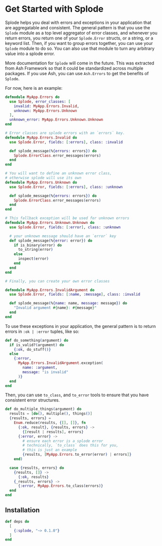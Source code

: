 # Get Started with Splode

Splode helps you deal with errors and exceptions in your application that are aggregatable and consistent. The general pattern is that you use the `Splode` module as a top level aggregator of error classes, and whenever you return errors, you return one of your `Splode.Error` structs, or a string, or a keyword list. Then, if you want to group errors together, you can use your `Splode` module to do so. You can also use that module to turn any arbitrary value into a splode error.

More documentation for `Splode` will come in the future. This was extracted from Ash Framework so that it could be standardized across multiple packages. If you use Ash, you can use `Ash.Errors` to get the benefits of `Splode`.

For now, here is an example:

```elixir
defmodule MyApp.Errors do
  use Splode, error_classes: [
    invalid: MyApp.Errors.Invalid,
    unknown: MyApp.Errors.Unknown
  ],
  unknown_error: MyApp.Errors.Unknown.Unknown
end

# Error classes are splode errors with an `errors` key.
defmodule MyApp.Errors.Invalid do
  use Splode.Error, fields: [:errors], class: :invalid

  def splode_message(%{errors: errors}) do
    Splode.ErrorClass.error_messages(errors)
  end
end

# You will want to define an unknown error class,
# otherwise splode will use its own
defmodule MyApp.Errors.Unknown do
  use Splode.Error, fields: [:errors], class: :unknown

  def splode_message(%{errors: errors}) do
    Splode.ErrorClass.error_messages(errors)
  end
end

# This fallback exception will be used for unknown errors
defmodule MyApp.Errors.Unknown.Unknown do
  use Splode.Error, fields: [:error], class: :unknown

  # your unknown message should have an `error` key
  def splode_message(%{error: error}) do
    if is_binary(error) do
      to_string(error)
    else
      inspect(error)
    end
  end
end

# Finally, you can create your own error classes

defmodule MyApp.Errors.InvalidArgument do
  use Splode.Error, fields: [:name, :message], class: :invalid

  def splode_message(%{name: name, message: message}) do
    "Invalid argument #{name}: #{message}"
  end
end
```

To use these exceptions in your application, the general pattern is to return errors in `:ok | :error` tuples, like so:

```elixir
def do_something(argument) do
  if is_valid?(argument) do
    {:ok, do_stuff()}
  else
    {:error,
      MyApp.Errors.InvalidArgument.exception(
        name: :argument,
        message: "is invalid"
      )}
  end
end
```

Then, you can use `to_class`, and `to_error` tools to ensure that you have consistent error structures.

```elixir
def do_multiple_things(argument) do
  results = [do(), multiple(), things()]
  {results, errors} =
    Enum.reduce(results, {[], []}, fn
      {:ok, result}, {results, errors} ->
        {[result | results], errors}
      {:error, error} ->
        # ensure each error is a splode error
        # technically, `to_class` does this for you,
        # this is just an example
        {results, [MyApp.Errors.to_error(error) | errors]}
    end)

  case {results, errors} do
    {results, []} ->
      {:ok, results}
    {_results, errors} ->
      {:error, MyApp.Errors.to_class(errors)}
  end
end
```

## Installation

```elixir
def deps do
  [
    {:splode, "~> 0.1.0"}
  ]
end
```
